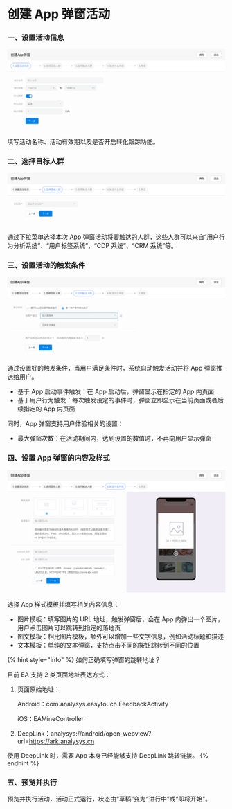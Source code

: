 # 创建 App 弹窗活动

### 一、设置活动信息

![&#x7B2C;&#x4E00;&#x6B65;&#xFF1A;&#x8BBE;&#x7F6E;&#x6D3B;&#x52A8;&#x4FE1;&#x606F;](../../.gitbook/assets/image%20%2810%29.png)

填写活动名称、活动有效期以及是否开启转化跟踪功能。

### 二、选择目标人群

![&#x7B2C;&#x4E8C;&#x6B65;&#xFF1A;&#x9009;&#x62E9;&#x76EE;&#x6807;&#x4EBA;&#x7FA4;](../../.gitbook/assets/image%20%2816%29.png)

通过下拉菜单选择本次 App 弹窗活动将要触达的人群，这些人群可以来自“用户行为分析系统”、“用户标签系统”、“CDP 系统”、“CRM 系统”等。

### 三、设置活动的触发条件

![&#x7B2C;&#x4E09;&#x6B65;&#xFF1A;&#x8BBE;&#x7F6E;&#x6D3B;&#x52A8;&#x89E6;&#x53D1;&#x6761;&#x4EF6;](../../.gitbook/assets/image%20%2814%29.png)

通过设置好的触发条件，当用户满足条件时，系统自动触发活动并将 App 弹窗推送给用户。

* 基于 App 启动事件触发：在 App 启动后，弹窗显示在指定的 App 内页面
* 基于用户行为触发：每次触发设定的事件时，弹窗立即显示在当前页面或者后续指定的 App 内页面

同时，App 弹窗支持用户体验相关的设置：

* 最大弹窗次数：在活动期间内，达到设置的数值时，不再向用户显示弹窗

### 四、设置 App 弹窗的内容及样式

![&#x7B2C;&#x56DB;&#x6B65;&#xFF1A;&#x8BBE;&#x7F6E; App &#x5F39;&#x7A97;&#x7684;&#x6837;&#x5F0F;](../../.gitbook/assets/image%20%2824%29.png)

选择 App 样式模板并填写相关内容信息：

* 图片模板：填写图片的 URL 地址，触发弹窗后，会在 App 内弹出一个图片，用户点击图片可以跳转到指定的落地页
* 图文模板：相比图片模板，额外可以增加一些文字信息，例如活动标题和描述
* 文本模板：单纯的文本弹窗，支持点击不同的按钮跳转到不同的位置

{% hint style="info" %}
如何正确填写弹窗的跳转地址？

目前 EA 支持 2 类页面地址表达方式：

1. 页面原始地址：

   Android：com.analysys.easytouch.FeedbackActivity

   iOS：EAMineController

2. DeepLink：analysys://android/open\_webview?url=https://ark.analysys.cn

使用 DeepLink 时，需要 App 本身已经能够支持 DeepLink 跳转链接。
{% endhint %}

### 五、预览并执行

预览并执行活动，活动正式运行，状态由“草稿”变为“进行中”或“即将开始”。

